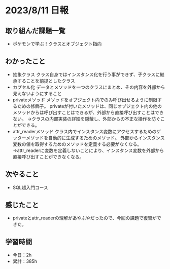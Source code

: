 # 2023/8/11 日報
## 取り組んだ課題一覧
- ポケモンで学ぶ！クラスとオブジェクト指向

## わかったこと
- 抽象クラス
  クラス自身ではインスタンス化を行う事ができず、子クラスに継承することを前提としたクラス
- カプセル化
  データとメソッドを一つのクラスにまとめ、その内容を外部から見えないようにすること
- privateメソッド
  メソッドをオブジェクト内でのみ呼び出せるように制限するための修飾子。
  privateが付いたメソッドは、同じオブジェクト内の他のメソッドからは呼び出すことはできるが、外部から直接呼び出すことはできない。
  →クラスの内部実装の詳細を隠蔽し、外部からの不正な操作を防ぐことができる。
- attr_readerメソッド
  クラス内でインスタンス変数にアクセスするためのゲッターメソッドを自動的に生成するためのメソッド。
  外部からインスタンス変数の値を取得するためのメソッドを定義する必要がなくなる。
  →attr_readerに変数を定義しないことにより、インスタンス変数を外部から直接呼び出すことができなくなる。

## 次やること
- SQL超入門コース

## 感じたこと
- privateとattr_readerの理解があやふやだったので、今回の課題で復習ができた。
  
## 学習時間
- 今日：2h
- 累計：385h
